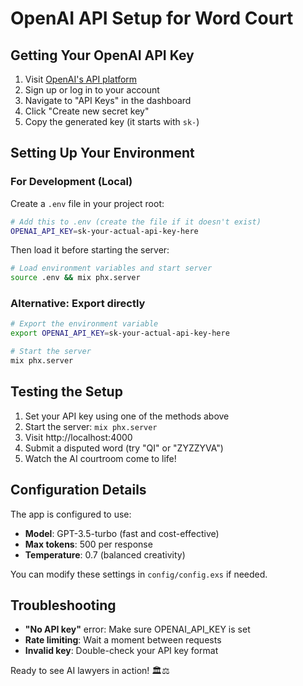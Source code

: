 # OpenAI API Setup for Word Court

## Getting Your OpenAI API Key

1. Visit [OpenAI's API platform](https://platform.openai.com/api-keys)
2. Sign up or log in to your account
3. Navigate to "API Keys" in the dashboard
4. Click "Create new secret key"
5. Copy the generated key (it starts with `sk-`)

## Setting Up Your Environment

### For Development (Local)

Create a `.env` file in your project root:

```bash
# Add this to .env (create the file if it doesn't exist)
OPENAI_API_KEY=sk-your-actual-api-key-here
```

Then load it before starting the server:

```bash
# Load environment variables and start server
source .env && mix phx.server
```

### Alternative: Export directly

```bash
# Export the environment variable
export OPENAI_API_KEY=sk-your-actual-api-key-here

# Start the server
mix phx.server
```

## Testing the Setup

1. Set your API key using one of the methods above
2. Start the server: `mix phx.server`
3. Visit http://localhost:4000
4. Submit a disputed word (try "QI" or "ZYZZYVA")
5. Watch the AI courtroom come to life!

## Configuration Details

The app is configured to use:
- **Model**: GPT-3.5-turbo (fast and cost-effective)
- **Max tokens**: 500 per response
- **Temperature**: 0.7 (balanced creativity)

You can modify these settings in `config/config.exs` if needed.

## Troubleshooting

- **"No API key"** error: Make sure OPENAI_API_KEY is set
- **Rate limiting**: Wait a moment between requests
- **Invalid key**: Double-check your API key format

Ready to see AI lawyers in action! 🏛️⚖️

